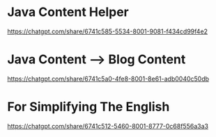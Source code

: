 # Java Content Helper

https://chatgpt.com/share/6741c585-5534-8001-9081-f434cd99f4e2

# Java Content --> Blog Content

https://chatgpt.com/share/6741c5a0-4fe8-8001-8e61-adb0040c50db

# For Simplifying The English

https://chatgpt.com/share/6741c512-5460-8001-8777-0c68f556a3a3
